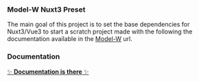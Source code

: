 ### Model-W Nuxt3 Preset

The main goal of this project is to set the base dependencies for Nuxt3/Vue3 to start a scratch project made 
with the following the documentation available in the [Model-W](https://github.com/ModelW/project-maker) url.

### Documentation

[✨ **Documentation is there** ✨](http://model-w-nuxt3-preset.rtfd.io/)
